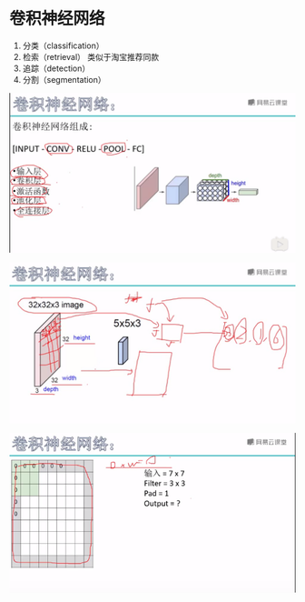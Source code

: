 # 卷积神经网络

1. 分类（classification）
2. 检索（retrieval） 类似于淘宝推荐同款
3. 追踪（detection）
4. 分割（segmentation）



![1572581721365](../typora-pic/1572581721365.png)

![1572581982052](../typora-pic/1572581982052.png)

![1572583395416](../typora-pic/1572583395416.png)

